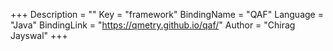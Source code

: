 +++
Description = ""
Key = "framework"
BindingName = "QAF"
Language = "Java"
BindingLink = "https://qmetry.github.io/qaf/"
Author = "Chirag Jayswal"
+++
